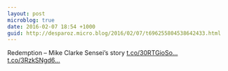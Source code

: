 ```yaml
---
layout: post
microblog: true
date: 2016-02-07 18:54 +1000
guid: http://desparoz.micro.blog/2016/02/07/t696255804538642433.html
---
```

Redemption – Mike Clarke Sensei’s story [t.co/30RTGioSo...](https://t.co/30RTGioSoI) [t.co/3RzkSNgd6...](https://t.co/3RzkSNgd6x)
